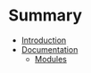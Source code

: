 # Summary

* [Introduction](README.md)
* [Documentation](Documentation/README.md)
    * [Modules](Documentation/Modules.md)

